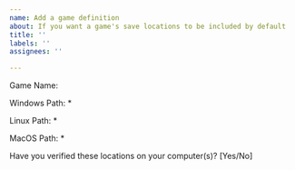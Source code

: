 ```yaml
---
name: Add a game definition
about: If you want a game's save locations to be included by default
title: ''
labels: ''
assignees: ''

---
```


Game Name:

Windows Path:
* 

Linux Path:
* 

MacOS Path:
*

Have you verified these locations on your computer(s)?
[Yes/No]
